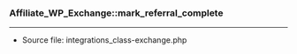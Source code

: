 ### Affiliate_WP_Exchange::mark_referral_complete

----

- Source file: integrations_class-exchange.php